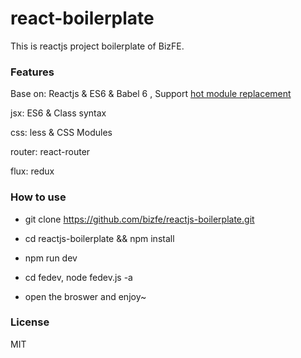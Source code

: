 # react-boilerplate

This is reactjs project boilerplate of BizFE.

### Features
Base on: Reactjs & ES6 & Babel 6 , Support [hot module replacement](https://webpack.github.io/docs/webpack-dev-middleware.html)

jsx: ES6 & Class syntax

css: less & CSS Modules

router: react-router

flux: redux


### How to use 

- git clone https://github.com/bizfe/reactjs-boilerplate.git

- cd reactjs-boilerplate && npm install 

- npm run dev

- cd fedev, node fedev.js -a 

- open the broswer and enjoy~


### License

MIT
